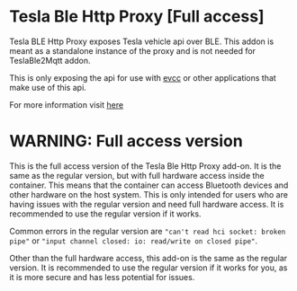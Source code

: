 # Tesla Ble Http Proxy [Full access]

Tesla BLE Http Proxy exposes Tesla vehicle api over BLE. This addon is meant as a
standalone instance of the proxy and is not needed for TeslaBle2Mqtt addon.

This is only exposing the api for use with [evcc](https://evcc.io/) or other applications that make use of this api.

For more information visit [here](https://github.com/wimaha/TeslaBleHttpProxy)

# WARNING: Full access version
This is the full access version of the Tesla Ble Http Proxy add-on. It is the same as the regular version,
but with full hardware access inside the container. This means that the container can access Bluetooth
devices and other hardware on the host system. This is only intended for users who are having issues with
the regular version and need full hardware access. It is recommended to use the regular version if it works.

Common errors in the regular version are `"can't read hci socket: broken pipe"` or `"input channel closed: io: read/write on closed pipe"`.

Other than the full hardware access, this add-on is the same as the regular version. It is recommended to use
the regular version if it works for you, as it is more secure and has less potential for issues.
